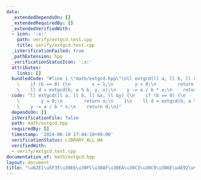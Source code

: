 ```yaml
---
data:
  _extendedDependsOn: []
  _extendedRequiredBy: []
  _extendedVerifiedWith:
  - icon: ':x:'
    path: verify/extgcd.test.cpp
    title: verify/extgcd.test.cpp
  _isVerificationFailed: true
  _pathExtension: hpp
  _verificationStatusIcon: ':x:'
  attributes:
    links: []
  bundledCode: "#line 1 \"math/extgcd.hpp\"\nll extgcd(ll a, ll b, ll &x, ll &y) {\n\
    \    if (b == 0) {\n        x = 1;\n        y = 0;\n        return a;\n    }\n\
    \    ll d = extgcd(b, a % b, y, x);\n    y -= a / b * x;\n    return d;\n}\n"
  code: "ll extgcd(ll a, ll b, ll &x, ll &y) {\n    if (b == 0) {\n        x = 1;\n\
    \        y = 0;\n        return a;\n    }\n    ll d = extgcd(b, a % b, y, x);\n\
    \    y -= a / b * x;\n    return d;\n}"
  dependsOn: []
  isVerificationFile: false
  path: math/extgcd.hpp
  requiredBy: []
  timestamp: '2024-06-10 17:44:10+09:00'
  verificationStatus: LIBRARY_ALL_WA
  verifiedWith:
  - verify/extgcd.test.cpp
documentation_of: math/extgcd.hpp
layout: document
title: "\u62E1\u5F35\u30E6\u30FC\u30AF\u30EA\u30C3\u30C9\u306E\u4E92\u9664\u6CD5"
---
```

